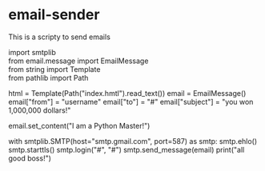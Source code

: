# email-sender
 This is a scripty to send emails
 
  import smtplib                                                                   
  from email.message import EmailMessage                                          
  from string import Template                                     
  from pathlib import Path                                             

html = Template(Path("index.hmtl").read_text())
email = EmailMessage()
email["from"] = "username"
email["to"] = "#"
email["subject"] = "you won 1,000,000 dollars!"

email.set_content("I  am a Python Master!")

with smtplib.SMTP(host="smtp.gmail.com", port=587) as smtp:
    smtp.ehlo()
    smtp.starttls()
    smtp.login("#", "#")
    smtp.send_message(email)
    print("all good boss!")
